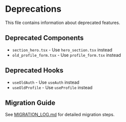 # Deprecations

This file contains information about deprecated features.

## Deprecated Components
- `section_hero.tsx` - Use `hero_section.tsx` instead
- `old_profile_form.tsx` - Use `profile_form.tsx` instead

## Deprecated Hooks
- `useOldAuth` - Use `useAuth` instead
- `useOldProfile` - Use `useProfile` instead

## Migration Guide
See [MIGRATION_LOG.md](./MIGRATION_LOG.md) for detailed migration steps.
